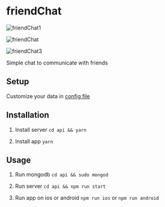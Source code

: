 friendChat
==================

![friendChat1](http://oo8h584mv.bkt.clouddn.com/friendChat-register.gif)

![friendChat](http://oo8h584mv.bkt.clouddn.com/chat-1.gif)

![friendChat3](http://oo8h584mv.bkt.clouddn.com/chat-2.gif)

Simple chat to communicate with friends

## Setup

Customize your data in [config file](https://github.com/labike/React-Native-FriendChat/tree/master/api/src/config.js)

## Installation

1. Install server
    `cd api && yarn`

2. Install app
    `yarn`

## Usage

1. Run mongodb
`cd api && sudo mongod`

2. Run server
`cd api && npm run start`

3. Run app on ios or android
`npm run ios` or `npm run android`



